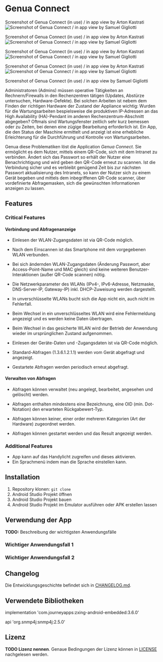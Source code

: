 # Genua Connect

Screenshot of Genua Connect (in use) / in app view by Arton Kastrati
![Screenshot of Genua Connect / in app view by Samuel Gigliotti](doc/images/Appscreenshot4.jpg)

Screenshot of Genua Connect (in use) / in app view by Arton Kastrati
![Screenshot of Genua Connect / in app view by Samuel Gigliotti](doc/images/Appscreenshot3.jpg)

Screenshot of Genua Connect (in use) / in app view by Arton Kastrati
![Screenshot of Genua Connect / in app view by Samuel Gigliotti](doc/images/Appscreenshot2.jpg)

Screenshot of Genua Connect (in use) / in app view by Arton Kastrati
![Screenshot of Genua Connect / in app view by Samuel Gigliotti](doc/images/Appscreenshot1.jpg)

Screenshot of Genua Connect (in use) / in app view by Samuel Gigliotti


Administratoren (Admins) müssen operative Tätigkeiten an Rechnern/Firewalls in den Rechenzentren tätigen (Updates, Abstürze untersuchen, Hardware-Defekte).
Bei solchen Arbeiten ist nebem dem Finden der richtigen Hardware der Zustand der Appliance wichtig: 
Wurden für die Wartungsarbeiten bespielsweise die produktiven IP-Adressen an das High Availability (HA)-Pendant im anderen Rechenzentrum-Abschnitt abgegeben?
Oftmals sind Wartungsfenster zeitlich sehr kurz bemessen oder zu Zeiten, bei denen eine zügige Bearbeitung erforderlich ist.
Ein App, die den Status der Maschine ermittelt und anzeigt ist eine erhebliche Erleichterung für die Durchführung und Kontrolle von Wartungsarbeiten.

Genua diese Problematiken löst die Application *Genua Connect*. Sie ermöglicht es dem Nutzer, mittels einem QR-Code, sich mit dem Intranet zu verbinden. Ändert sich das Passwort
so erhält der Nutzer eine Benachrichtigung und wird geben den QR-Code erneut zu scannen.
Ist die Verbindung sicher und es verbleibt genügend Zeit bis zur nächsten Passwort aktualisierung des Intranets, so kann der Nutzer sich zu einem Gerät begeben und mittels dem inbegriffenen
QR-Code scanner, über vordefinierte Abfragemasken, sich die gewünschten Informationen anzeigen zu lassen.

## Features

### Critical Features

#### Verbindung und Abfragenanzeige

- Einlesen der WLAN-Zugangsdaten ist via QR-Code möglich.

- Nach dem Einscannen ist das Smartphone mit dem vorgegebenen WLAN verbunden.

- Bei sich ändernden WLAN-Zugangsdaten (Änderung Passwort, aber Access-Point-Name und MAC gleich) sind keine weiteren Benutzer-Interaktionen (außer QR-Code scannen) nötig.

- Die Netzwerkparameter des WLANs (IPv4-, IPv6-Adresse, Netzmaske, DNS-Server-IP, Gateway-IP) inkl. DHCP-Zuweisung werden dargestellt.

- In unverschlüsselte WLANs bucht sich die App nicht ein, auch nicht im Fehlerfall.

- Beim Wechsel in ein unverschlüsseltes WLAN wird eine Fehlermeldung angezeigt und es werden keine Daten übertragen.

- Beim Wechsel in das gesicherte WLAN wird der Betrieb der Anwendung wieder im ursprünglichen Zustand aufgenommen.

- Einlesen der Geräte-Daten und -Zugangsdaten ist via QR-Code möglich.

- Standard-Abfragen (1.3.6.1.2.1.1) werden vom Gerät abgefragt und angezeigt.

- Gestartete Abfragen werden periodisch erneut abgefragt.

#### Verwalten von Abfragen

- Abfragen können verwaltet (neu angelegt, bearbeitet, angesehen und gelöscht) werden.

- Abfragen enthalten mindestens eine Bezeichnung, eine OID (min. Dot-Notation) den erwarteten Rückgabewert-Typ.

- Abfragen können keiner, einer order mehreren Kategorien (Art der Hardware) zugeordnet werden.

- Abfragen können gestartet werden und das Result angezeigt werden.

### Additional Features

- App kann auf das Handylicht zugreifen und dieses aktivieren.
- Ein Sprachmenü indem man die Sprache einstellen kann.

## Installation

1. Repository klonen: `git clone`
2. Android Studio Projekt öffnen
3. Android Studio Projekt bauen
4. Android Studio Projekt im Emulator ausführen oder APK erstellen lassen

## Verwendung der App

**TODO:** Beschreibung der wichtigsten Anwendungsfälle

### Wichtiger Anwendungsfall 1

### Wichtiger Anwendungsfall 2

## Changelog

Die Entwicklungsgeschichte befindet sich in [CHANGELOG.md](CHANGELOG.md).

## Verwendete Bibliotheken

implementation 'com.journeyapps:zxing-android-embedded:3.6.0'

api 'org.snmp4j:snmp4j:2.5.0'

## Lizenz

**TODO Lizenz nennen**. Genaue Bedingungen der Lizenz können in [LICENSE](LICENSE) nachgelesen werden.